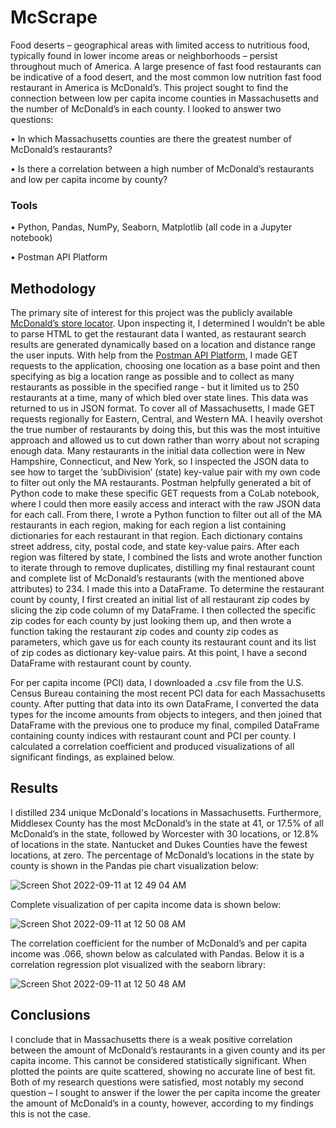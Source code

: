 # McScrape

Food deserts – geographical areas with limited access to nutritious food, typically found in lower income areas or neighborhoods – persist throughout much of America. A large presence of fast food restaurants can be indicative of a food desert, and the most common low nutrition fast food restaurant in America is McDonald’s. This project sought to find the connection between low per capita income counties in Massachusetts and the number of McDonald’s in each county. I looked to answer two questions:

• In which Massachusetts counties are there the greatest number of McDonald’s restaurants?

• Is there a correlation between a high number of McDonald’s restaurants and low per capita income by county?

### Tools
• Python, Pandas, NumPy, Seaborn, Matplotlib (all code in a Jupyter notebook)


• Postman API Platform

## Methodology 
The primary site of interest for this project was the publicly available [McDonald’s store locator](https://www.mcdonalds.com/us/en-us/restaurant-locator.html). Upon inspecting it, I determined I wouldn’t be able to parse HTML to get the restaurant data I wanted, as restaurant search results are generated dynamically based on a location and distance range the user inputs. With help from the [Postman API Platform](https://www.postman.com/), I made GET requests to the application, choosing one location as a base point and then specifying as big a location range as possible and to collect as many restaurants as possible in the specified range - but it limited us to 250 restaurants at a time, many of which bled over state lines.
This data was returned to us in JSON format. To cover all of Massachusetts, I made GET requests regionally for Eastern, Central, and Western MA. I heavily overshot the true number of restaurants by doing this, but this was the most intuitive approach and allowed us to cut down rather than worry about not scraping enough data. Many restaurants in the initial data collection were in New Hampshire, Connecticut, and New York, so I inspected the JSON data to see how to target the ‘subDivision’ (state) key-value pair with my own code to filter out only the MA restaurants. Postman helpfully generated a bit of Python code to make these specific GET requests from a CoLab notebook, where I could then more easily access and interact with the raw JSON data for each call. 
From there, I wrote a Python function to filter out all of the MA restaurants in each region, making for each region a list containing dictionaries for each restaurant in that region. Each dictionary contains street address, city, postal code, and state key-value pairs. After each region was filtered by state, I combined the lists and wrote another function to iterate through to remove duplicates, distilling my final restaurant count and complete list of McDonald’s restaurants (with the mentioned above attributes) to 234. I made this into a DataFrame.
To determine the restaurant count by county, I first created an initial list of all restaurant zip codes by slicing the zip code column of my DataFrame. I then collected the specific zip codes for each county by just looking them up, and then wrote a function taking the restaurant zip codes and county zip codes as parameters, which gave us for each county its restaurant count and its list of zip codes as dictionary key-value pairs. At this point, I have a second DataFrame with restaurant count by county.

For per capita income (PCI) data, I downloaded a .csv file from the U.S. Census Bureau containing the most recent PCI data for each Massachusetts county. After putting that data into its own DataFrame, I converted the data types for the income amounts from objects to integers, and then joined that DataFrame with the previous one to produce my final, compiled DataFrame containing county indices with restaurant count and PCI per county. I calculated a correlation coefficient and produced visualizations of all significant findings, as explained below.

## Results
I distilled 234 unique McDonald's locations in Massachusetts. Furthermore, Middlesex County has the most McDonald’s in the state at 41, or 17.5% of all McDonald’s in the state, followed by Worcester with 30 locations, or 12.8% of locations in the state. Nantucket and Dukes Counties have the fewest locations, at zero. The percentage of McDonald’s locations in the state by county is shown in the Pandas pie chart visualization below:


![Screen Shot 2022-09-11 at 12 49 04 AM](https://user-images.githubusercontent.com/72581161/189512921-15f9edac-c6b9-4cd2-9fdb-55bf4b7deae6.png)

Complete visualization of per capita income data is shown below:


![Screen Shot 2022-09-11 at 12 50 08 AM](https://user-images.githubusercontent.com/72581161/189512941-b103d727-5f32-4fdd-bb49-bccc4a1421db.png)

The correlation coefficient for the number of McDonald’s and per capita income was .066, shown below as calculated with Pandas. Below it is a correlation regression plot visualized with the seaborn library:


![Screen Shot 2022-09-11 at 12 50 48 AM](https://user-images.githubusercontent.com/72581161/189512954-d2fc6d7f-5e3f-4a82-a1b1-80801d93cdc1.png)


## Conclusions
I conclude that in Massachusetts there is a weak positive correlation between the amount of McDonald’s restaurants in a given county and its per capita income. This cannot be considered statistically significant. When plotted the points are quite scattered, showing no accurate line of best fit. Both of my research questions were satisfied, most notably my second question – I sought to answer if the lower the per capita income the greater the amount of McDonald’s in a county, however, according to my findings this is not the case. 
